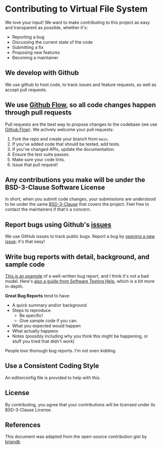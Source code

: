 # Contributing to Virtual File System

We love your input! We want to make contributing to this project as easy and transparent as possible, whether it's:

- Reporting a bug
- Discussing the current state of the code
- Submitting a fix
- Proposing new features
- Becoming a maintainer

## We develop with Github

We use github to host code, to track issues and feature requests, as well as accept pull requests.

## We use [Github Flow](https://guides.github.com/introduction/flow/index.html), so all code changes happen through pull requests

Pull requests are the best way to propose changes to the codebase (we
use [Github Flow](https://guides.github.com/introduction/flow/index.html)). We actively welcome your pull requests:

1. Fork the repo and create your branch from `main`.
2. If you've added code that should be tested, add tests.
3. If you've changed APIs, update the documentation.
4. Ensure the test suite passes.
5. Make sure your code lints.
6. Issue that pull request!

## Any contributions you make will be under the BSD-3-Clause Software License

In short, when you submit code changes, your submissions are understood to be under the same [BSD-3-Clause](./LICENSE)
that covers the project. Feel free to contact the maintainers if that's a concern.

## Report bugs using Github's [issues](https://github.com/Atypical-Consulting/VirtualFileSystem/issues)

We use GitHub issues to track public bugs. Report a bug
by [opening a new issue](https://github.com/Atypical-Consulting/VirtualFileSystem/issues/new); it's that easy!

## Write bug reports with detail, background, and sample code

[This is an example](http://stackoverflow.com/q/12488905/180626) of a well-written bug report, and I think it's not a
bad model.
Here's [also a guide from Software Testing Help](https://www.softwaretestinghelp.com/how-to-write-good-bug-report/),
which is a bit more in-depth.

**Great Bug Reports** tend to have:

- A quick summary and/or background
- Steps to reproduce
  - Be specific!
  - Give sample code if you can.
- What you expected would happen
- What actually happens
- Notes (possibly including why you think this might be happening, or stuff you tried that didn't work)

People *love* thorough bug reports. I'm not even kidding.

## Use a Consistent Coding Style

An editorconfig file is provided to help with this.

## License

By contributing, you agree that your contributions will be licensed under its BSD-3-Clause License.

## References

This document was adapted from the open-source contribution gist
by [briandk](https://gist.github.com/briandk/3d2e8b3ec8daf5a27a62)
